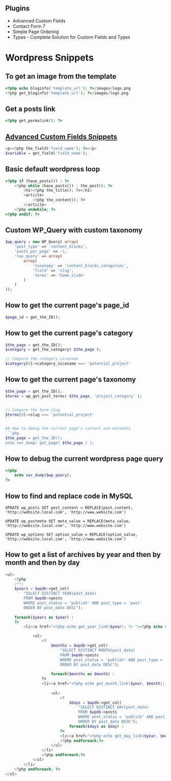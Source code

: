 ## Plugins
* Advanced Custom Fields
* Contact Form 7
* Simple Page Ordering
* Types - Complete Solution for Custom Fields and Types

# Wordpress Snippets

## To get an image from the template
```php
<?php echo bloginfo('template_url'); ?>/images/logo.png
<?php get_bloginfo('template_url'); ?>/images/logo.png
```


## Get a posts link
```php
<?php get_permalink(); ?>
```

## [Advanced Custom Fields Snippets](http://www.advancedcustomfields.com/resources/getting-started/code-examples/)
```php
<p><?php the_field('field_name'); ?></p>
$variable = get_field('field_name');
```

## Basic default wordpress loop
```php
<?php if (have_posts()) : ?>
    <?php while (have_posts()) : the_post(); ?>
        <h1><?php the_title(); ?></h1>
        <article>
            <?php the_content(); ?>
        </article>
    <?php endwhile; ?>
<?php endif; ?>
```

## Custom WP_Query with custom taxonomy
```php
$wp_query = new WP_Query( array(
    'post_type' => 'content_blocks',
    'posts_per_page' => -1,
    'tax_query' => array(
        array(
            'taxonomy' => 'content_blocks_categories',
            'field' => 'slug',
            'terms' => 'home_slide'
        )
    )
));
```

## How to get the current page's page_id
```php
$page_id = get_the_ID();
```

## How to get the current page's category
```php
$the_page = get_the_ID();
$category = get_the_category( $the_page );

// Compare the category_nicename
$category[0]->category_nicename === 'potential_project'
```

## How to get the current page's taxonomy
```php
$the_page = get_the_ID();
$terms = wp_get_post_terms( $the_page, 'project_category' );


// Compare the term slug
$terms[0]->slug === 'potential_project'
``

## How to debug the current page's content and metadata
```php
$the_page = get_the_ID();
echo var_dump( get_page( $the_page ) );
```

## How to debug the current wordpress page query
```php
<?php
    echo var_dump($wp_query);
?>
```

## How to find and replace code in MySQL
```mysql
UPDATE wp_posts SET post_content = REPLACE(post_content, 'http://website.local.com', 'http://www.website.com')

UPDATE wp_postmeta SET meta_value = REPLACE(meta_value, 'http://website.local.com', 'http://www.website.com')

UPDATE wp_options SET option_value = REPLACE(option_value, 'http://website.local.com', 'http://www.website.com')
```

## How to get a list of archives by year and then by month and then by day
```php
<ul>
    <?php
    /**/
    $years = $wpdb->get_col(
        "SELECT DISTINCT YEAR(post_date)
        FROM $wpdb->posts 
        WHERE post_status = 'publish' AND post_type = 'post'
        ORDER BY post_date DESC");
    
    foreach($years as $year) :
    ?>
        <li><a href="<?php echo get_year_link($year); ?> "><?php echo $year; ?></a>

            <ul>
                <?
                    $months = $wpdb->get_col(
                        "SELECT DISTINCT MONTH(post_date)
                        FROM $wpdb->posts
                        WHERE post_status = 'publish' AND post_type = 'post' AND YEAR(post_date) = '" . $year . "' 
                        ORDER BY post_date DESC");
                    
                    foreach($months as $month) :
                ?>
                <li><a href="<?php echo get_month_link($year, $month); ?>"><?php echo date( 'F', mktime(0, 0, 0, $month) );?></a>
                
                    <ul>
                        <?
                            $days = $wpdb->get_col(
                                "SELECT DISTINCT DAY(post_date) 
                                FROM $wpdb->posts 
                                WHERE post_status = 'publish' AND post_type = 'post' AND MONTH(post_date) = '".$month."' AND YEAR(post_date) = '".$year."' 
                                ORDER BY post_date DESC");
                            foreach($days as $day) :
                        ?>
                        <li><a href="<?php echo get_day_link($year, $month, $day); ?>"><?php echo $day;?></a></li>
                        <?php endforeach;?>
                    </ul>
                </li>
                <?php endforeach;?>
            </ul>
        </li>
    <?php endforeach; ?>
</ul>
```

